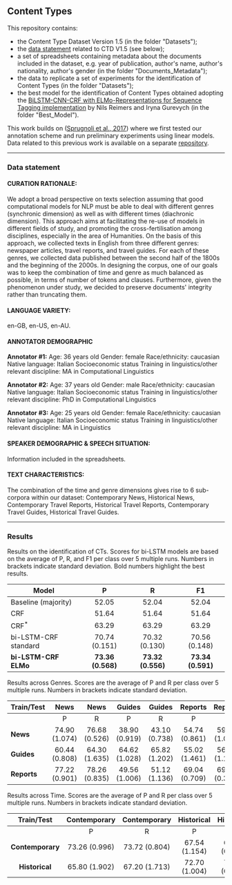 ## Content Types

This repository contains:
- the Content Type Dataset Version 1.5 (in the folder "Datasets");
- the [data statement](https://www.mitpressjournals.org/doi/pdf/10.1162/tacl_a_00041) related to CTD V1.5 (see below);
- a set of spreadsheets containing metadata about the documents included in the dataset, e.g. year of publication, author's name, author's nationality, author's gender (in the folder "Documents_Metadata");
- the data to replicate a set of experiments for the identification of Content Types (in the folder "Datasets");
- the best model for the identification of Content Types obtained adopting the [BiLSTM-CNN-CRF with ELMo-Representations for Sequence Tagging implementation](https://github.com/UKPLab/elmo-bilstm-cnn-crf) by Nils Reimers and Iryna Gurevych (in the folder "Best_Model").

This work builds on ([Sprugnoli et al., 2017](https://www.aclweb.org/anthology/E17-2042.pdf)) where we first tested our annotation scheme and run preliminary experiments using linear models. Data related to this previous work is available on a separate [repository](https://github.com/dhfbk/content-types).



------------

### Data statement

#### CURATION RATIONALE: 
We adopt a broad perspective on texts selection assuming that good computational models for NLP must be able to deal with different genres (synchronic dimension) as well as with different times (diachronic dimension). This approach aims at facilitating the re-use of models in different fields of study, and promoting the cross-fertilisation among disciplines, especially in the area of Humanities. On the basis of this approach, we collected texts in English from three different genres: newspaper articles, travel reports, and travel guides. For each of these genres, we collected data published between the second half of the 1800s and the beginning of the 2000s. In designing the corpus, one of our goals was to keep the combination of time and genre as much balanced as possible, in terms of number of tokens and clauses. Furthermore, given the phenomenon under study, we decided to preserve documents' integrity rather than truncating them. 

#### LANGUAGE VARIETY:
en-GB, en-US, en-AU.

#### ANNOTATOR DEMOGRAPHIC
**Annotator #1:**
Age: 36 years old
Gender: female
Race/ethnicity: caucasian
Native language: Italian
Socioeconomic status
Training in linguistics/other relevant discipline: MA in Computational Linguistics

**Annotator #2:**
Age: 37 years old
Gender: male
Race/ethnicity: caucasian
Native language: Italian
Socioeconomic status
Training in linguistics/other relevant discipline: PhD in Computational Linguistics

**Annotator #3:**
Age: 25 years old
Gender: female
Race/ethnicity: caucasian
Native language: Italian
Socioeconomic status
Training in linguistics/other relevant discipline: MA in Linguistics

#### SPEAKER DEMOGRAPHIC & SPEECH SITUATION: 
Information included in the spreadsheets. 

#### TEXT CHARACTERISTICS: 
The combination of the time and genre dimensions gives rise to 6 sub-corpora within our dataset: Contemporary News, Historical News, Contemporary Travel Reports, Historical Travel Reports, Contemporary Travel Guides, Historical Travel Guides. 

------------

### Results
Results on the identification of CTs. Scores for bi-LSTM models are based on the average of P, R, and F1 per class over 5 multiple runs. Numbers in brackets indicate standard deviation. Bold numbers highlight the best results. 


| **Model** | P | R | F1 |
|----------------------|:------------:|:------------:|:------------:|  
| Baseline (majority) | 52.05 | 52.04 | 52.04 |  
| CRF | 51.64 | 51.64 | 51.64 |  
| CRF<sup>*</sup> | 63.29 | 63.29 | 63.29 |  
| bi-LSTM-CRF standard | 70.74 (0.151) | 70.32 (0.130) | 70.56 (0.148) |  
|**bi-LSTM-CRF ELMo** | **73.36 (0.568)** | **73.32 (0.556)** | **73.34 (0.591)** |


Results across Genres. Scores are the average of P and R per class over 5 multiple runs. Numbers in brackets indicate standard deviation.

| Train/Test |      News     |      News     |     Guides    |     Guides    |    Reports    |    Reports    |
|------------|:-------------:|:-------------:|:-------------:|:-------------:|:-------------:|:-------------:|
|            |       P       |       R       |       P       |       R       |       P       |       R       |
| **News**       | 74.90 (1.074) | 76.68 (0.526) | 38.90 (0.919) | 43.10 (0.738) | 54.74 (0.861) | 59.74 (1.031) |
| **Guides**     | 60.44 (0.808) | 64.30 (1.635) | 64.62 (1.028) | 65.82 (1.202) | 55.02 (1.461) | 56.68 (1.121) |
| **Reports**    | 77.22 (0.901) | 78.26 (0.835) | 49.56 (1.006) | 51.12 (1.136) | 69.04 (0.709) | 69.56 (0.391) |



Results across Time. Scores are the average of P and R per class over 5 multiple runs. Numbers in brackets indicate standard deviation.

|  Train/Test  |  Contemporary |  Contemporary |   Historical  |   Historical  |
|:------------:|:-------------:|:-------------:|:-------------:|:-------------:|
|              |       P       |       R       |       P       |       R       |
| **Contemporary** | 73.26 (0.996) | 73.72 (0.804) | 67.54 (1.154) | 67.96 (0.541) |
| **Historical**   | 65.80 (1.902) | 67.20 (1.713) | 72.70 (1.004) | 73.30 (0.812) |


